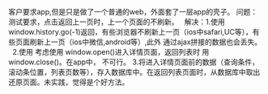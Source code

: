 客户要求app,但是只是做了一个普通的web，外面套了一层app的壳子。
问题：测试要求，点击返回上一页时，上一个页面的不刷新。  
解决：1.使用window.history.go(-1)返回，有些浏览器不刷新上一页（ios中safari,UC等），有些页面刷新上一页（ios中微信,android等）,此外 通过ajax拼接的数据也会丢失。  
     2.使用 考虑使用 window.open()进入详情页面，返回列表时 用 window.close()。在app中， 不可行。
     3.将进入详情页面前的数据（查询条件，滚动条位置，列表页数等），存入数据库中。在返回列表页面时，从数据库中取出 还原页面。未实践，觉得是个好方法。
